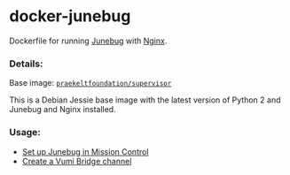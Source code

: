 # docker-junebug
Dockerfile for running [Junebug](http://junebug.readthedocs.org/) with
[Nginx](https://www.nginx.com/).

### Details:
Base image: [`praekeltfoundation/supervisor`](https://hub.docker.com/r/praekeltfoundation/supervisor/)

This is a Debian Jessie base image with the latest version of Python 2 and
Junebug and Nginx installed.

### Usage:

* [Set up Junebug in Mission Control](docs/set-up-junebug-in-mc.md)
* [Create a Vumi Bridge channel](docs/create-vumi-bridge-channel.md)
